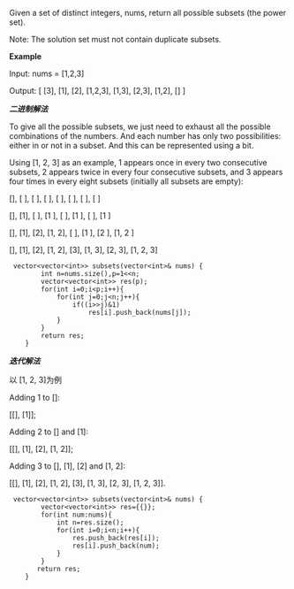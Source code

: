Given a set of distinct integers, nums, return all possible subsets (the power set).

Note: The solution set must not contain duplicate subsets.

**Example**

Input: nums = [1,2,3]

Output:
[
  [3],
  [1],
  [2],
  [1,2,3],
  [1,3],
  [2,3],
  [1,2],
  []
]

***二进制解法***

To give all the possible subsets, we just need to exhaust all the possible combinations of the numbers. And each number has only two possibilities: either in or not in a subset. And this can be represented using a bit.

Using [1, 2, 3] as an example, 1 appears once in every two consecutive subsets, 2 appears twice in every four consecutive subsets, and 3 appears four times in every eight subsets (initially all subsets are empty):

[], [ ], [ ], [    ], [ ], [    ], [    ], [       ]

[], [1], [ ], [1   ], [ ], [1   ], [    ], [1      ]

[], [1], [2], [1, 2], [ ], [1   ], [2   ], [1, 2   ]

[], [1], [2], [1, 2], [3], [1, 3], [2, 3], [1, 2, 3]

```
 vector<vector<int>> subsets(vector<int>& nums) {
        int n=nums.size(),p=1<<n;
        vector<vector<int>> res(p);
        for(int i=0;i<p;i++){
            for(int j=0;j<n;j++){
                if((i>>j)&1)
                    res[i].push_back(nums[j]);
            }        
        }
        return res;
    }
```

***迭代解法***

以 [1, 2, 3]为例

Adding 1 to []: 

[[], [1]]; 

Adding 2 to [] and [1]:

 [[], [1], [2], [1, 2]]; 

Adding 3 to [], [1], [2] and [1, 2]: 

[[], [1], [2], [1, 2], [3], [1, 3], [2, 3], [1, 2, 3]].

```
 vector<vector<int>> subsets(vector<int>& nums) {
        vector<vector<int>> res={{}};
        for(int num:nums){
            int n=res.size();
            for(int i=0;i<n;i++){
                res.push_back(res[i]);
                res[i].push_back(num);
            }       
        }
       return res; 
    }
```
